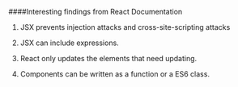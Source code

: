 ####Interesting findings from React Documentation

1. JSX prevents injection attacks and cross-site-scripting attacks

2. JSX can include expressions.

3. React only updates the elements that need updating.

4. Components can be written as a function or a ES6 class.